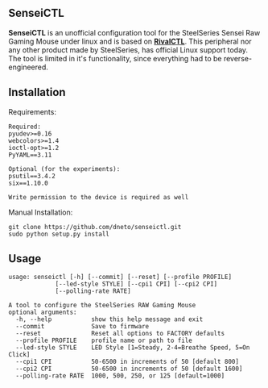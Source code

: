 SenseiCTL
--

**SenseiCTL** is an unofficial configuration tool for the SteelSeries Sensei Raw Gaming Mouse under linux and is based on [**RivalCTL**](https://github.com/nixi-awoo/rivalctl). This peripheral nor any other product made by SteelSeries, has official Linux support today. The tool is limited in it's functionality, since everything had to be reverse-engineered.


Installation
--

Requirements:

    Required:
    pyudev>=0.16
    webcolors>=1.4
    ioctl-opt>=1.2
    PyYAML==3.11

    Optional (for the experiments):
    psutil==3.4.2
    six==1.10.0

    Write permission to the device is required as well

Manual Installation:

    git clone https://github.com/dneto/senseictl.git
    sudo python setup.py install

 
Usage
--

    usage: senseictl [-h] [--commit] [--reset] [--profile PROFILE]
                 [--led-style STYLE] [--cpi1 CPI] [--cpi2 CPI]
                 [--polling-rate RATE]

    A tool to configure the SteelSeries RAW Gaming Mouse
    optional arguments:
      -h, --help           show this help message and exit
      --commit             Save to firmware
      --reset              Reset all options to FACTORY defaults
      --profile PROFILE    profile name or path to file
      --led-style STYLE    LED Style [1=Steady, 2-4=Breathe Speed, 5=On Click]
      --cpi1 CPI           50-6500 in increments of 50 [default 800]
      --cpi2 CPI           50-6500 in increments of 50 [default 1600]
      --polling-rate RATE  1000, 500, 250, or 125 [default=1000]
    

